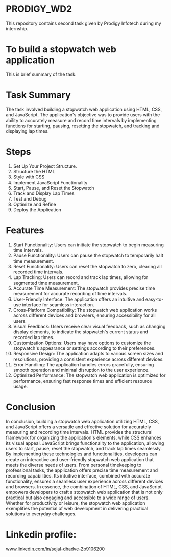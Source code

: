 # PRODIGY_WD2
This repository contains second task given by Prodigy Infotech during my internship.
# To build a stopwatch web application 
This is brief summary of the task.
# Task Summary
The task involved building a stopwatch web application using HTML, CSS, and JavaScript. The application's objective was to provide users with the ability to accurately measure and record time intervals by implementing functions for starting, pausing, resetting the stopwatch, and tracking and displaying lap times.
# Steps
1) Set Up Your Project Structure.
2) Structure the HTML
3) Style with CSS
4) Implement JavaScript Functionality
5) Start, Pause, and Reset the Stopwatch
6) Track and Display Lap Times
7) Test and Debug
8) Optimize and Refine
9) Deploy the Application
# Features
1) Start Functionality: Users can initiate the stopwatch to begin measuring time intervals.
2) Pause Functionality: Users can pause the stopwatch to temporarily halt time measurement.
3) Reset Functionality: Users can reset the stopwatch to zero, clearing all recorded time intervals.
4) Lap Tracking: Users can record and track lap times, allowing for segmented time measurement.
5) Accurate Time Measurement: The stopwatch provides precise time measurement for accurate recording of time intervals.
6) User-Friendly Interface: The application offers an intuitive and easy-to-use interface for seamless interaction.
7) Cross-Platform Compatibility: The stopwatch web application works across different devices and browsers, ensuring accessibility for all users.
8) Visual Feedback: Users receive clear visual feedback, such as changing display elements, to indicate the stopwatch's current status and recorded lap times.
9) Customization Options: Users may have options to customize the stopwatch's appearance or settings according to their preferences.
10) Responsive Design: The application adapts to various screen sizes and resolutions, providing a consistent experience across different devices.
11) Error Handling: The application handles errors gracefully, ensuring smooth operation and minimal disruption to the user experience.
12) Optimized Performance: The stopwatch web application is optimized for performance, ensuring fast response times and efficient resource usage.
# Conclusion 
In conclusion, building a stopwatch web application utilizing HTML, CSS, and JavaScript offers a versatile and effective solution for accurately measuring and recording time intervals. HTML provides the structural framework for organizing the application's elements, while CSS enhances its visual appeal. JavaScript brings functionality to the application, allowing users to start, pause, reset the stopwatch, and track lap times seamlessly. By implementing these technologies and functionalities, developers can create an interactive and user-friendly stopwatch web application that meets the diverse needs of users. From personal timekeeping to professional tasks, the application offers precise time measurement and recording capabilities. Its intuitive interface, combined with accurate functionality, ensures a seamless user experience across different devices and browsers. In essence, the combination of HTML, CSS, and JavaScript empowers developers to craft a stopwatch web application that is not only practical but also engaging and accessible to a wide range of users. Whether for productivity or leisure, the stopwatch web application exemplifies the potential of web development in delivering practical solutions to everyday challenges.
# Linkedin profile:
www.linkedin.com/in/sejal-dhadve-2b9106200
